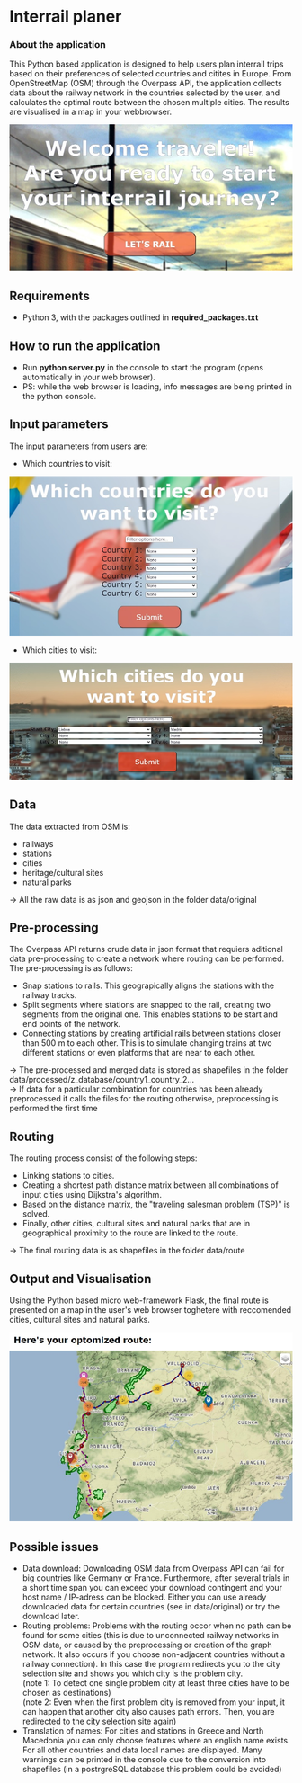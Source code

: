 # Interrail planer
### About the application
This Python based application is designed to help users plan interrail trips based on their preferences of selected countries and citites in Europe. 
From OpenStreetMap (OSM) through the Overpass API, the application collects data about the railway network in the countries selected by the user, and calculates the optimal route between the chosen multiple cities. The results are visualised in a map in your webbrowser. 

![Test Image 6](z_README_img/Homepage.jpg)

## Requirements
- Python 3, with the packages outlined in **required_packages.txt**

## How to run the application
- Run **python server.py** in the console to start the program (opens automatically in your web browser).
- PS: while the web browser is loading, info messages are being printed in the python console.

## Input parameters
The input parameters from users are:
- Which countries to visit:

![Test Image 6](z_README_img/Choose_country.jpg)
- Which cities to visit:

![Test Image 6](z_README_img/Choose_city.jpg)

## Data
The data extracted from OSM is:
- railways
- stations
- cities
- heritage/cultural sites
- natural parks  

-> All the raw data is as json and geojson in the folder data/original

## Pre-processing
The Overpass API returns crude data in json format that requiers aditional data pre-processing to create a network where routing can be performed.
The pre-processing is as follows:
- Snap stations to rails. This geograpically aligns the stations with the railway tracks. 
- Split segments where stations are snapped to the rail, creating two segments from the original one. This enables stations to be start and end points of the network. 
- Connecting stations by creating artificial rails between stations closer than 500 m to each other. This is to simulate changing trains at two different stations or even platforms that are near to each other.  

-> The pre-processed and merged data is stored as shapefiles in the folder data/processed/z_database/country1_country_2...   
-> If data for a particular combination for countries has been already preprocessed it calls the files for the routing otherwise, preprocessing is performed the first time

## Routing
The routing process consist of the following steps:
- Linking stations to cities. 
- Creating a shortest path distance matrix between all combinations of input cities using Dijkstra's algorithm.
- Based on the distance matrix, the "traveling salesman problem (TSP)" is solved.
- Finally, other cities, cultural sites and natural parks that are in geographical proximity to the route are linked to the route.   

-> The final routing data is as shapefiles in the folder data/route

## Output and Visualisation
Using the Python based micro web-framework Flask, the final route is presented on a map in the user's web browser toghetere with reccomended cities, cultural sites and natural parks.

![Test Image 6](z_README_img/Output.jpg)

## Possible issues
- Data download: Downloading OSM data from Overpass API can fail for big countries like Germany or France. Furthermore, after several trials in a short time span you can exceed your download contingent and your host name / IP-adress can be blocked. Either you can use already downloaded data for certain countries (see in data/original) or try the download later.
- Routing problems: Problems with the routing occor when no path can be found for some cities (this is due to unconnected railway networks in OSM data, or caused by the preprocessing or creation of the graph network. It also occurs if you choose non-adjacent countries without a railway connection). In this case the program redirects you to the city selection site and shows you which city is the problem city.  
(note 1: To detect one single problem city at least three cities have to be chosen as destinations)  
(note 2: Even when the first problem city is removed from your input, it can happen that another city also causes path errors. Then, you are redirected to the city selection site again)
- Translation of names: For cities and stations in Greece and North Macedonia you can only choose features where an english name exists. For all other countries and data local names are displayed. Many warnings can be printed in the console due to the conversion into shapefiles (in a postrgreSQL database this problem could be avoided)
